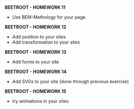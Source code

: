 **BEETROOT - HOMEWORK 11**

- Use BEM-Methology for your page.

**BEETROOT - HOMEWORK 12**

- Add position to your sites
- Add transformation to your sites

**BEETROOT - HOMEWORK 13**

- Add forms to your site

**BEETROOT - HOMEWORK 14**

- Add SVGs to your site (done through previous exercise)

**BEETROOT - HOMEWORK 15**

- try animations in your sites